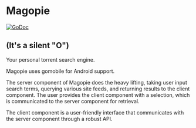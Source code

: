 # Magopie

[![GoDoc](https://godoc.org/github.com/gophergala2016/magopie?status.svg)](http://godoc.org/github.com/gophergala2016/magopie)

## (It's a silent "O")

Your personal torrent search engine.

Magopie uses gomobile for Android support.

The server component of Magopie does the heavy lifting, taking user input search terms, querying various site feeds, and returning results to the client component. The user provides the client component with a selection, which is communicated to the server component for retrieval.

The client component is a user-friendly interface that communicates with the server component through a robust API.
